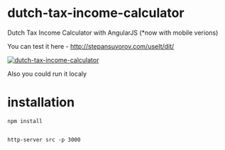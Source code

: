 dutch-tax-income-calculator
===========================

Dutch Tax Income Calculator with AngularJS (*now with mobile verions)

You can test it here - http://stepansuvorov.com/useIt/dit/


[![dutch-tax-income-calculator](http://i58.tinypic.com/351ip77.png)](http://stepansuvorov.com/useIt/dit/)




Also you could run it localy

installation
===========================

    npm install
    
    
    http-server src -p 3000







